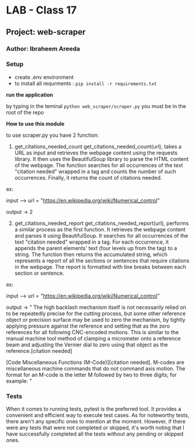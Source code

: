 # LAB - Class 17
## Project: web-scraper
### Author: Ibraheem Areeda


### Setup
- create .env environment 
- to install all requrments : `pip install -r requirements.txt`

**run the application**

by typing in the teminal `python web_scraper/scraper.py` you must be in the root of the repo


**How to use this module** 


to use scraper.py you have 2 function:
 1. get_citations_needed_count
 get_citations_needed_count(url), takes a URL as input and retrieves the webpage content using the requests library. It then uses the BeautifulSoup library to parse the HTML content of the webpage. The function searches for all occurrences of the text "citation needed" wrapped in a <span> tag and counts the number of such occurrences. Finally, it returns the count of citations needed.
 
 
 ex:     

 
input --> url = "https://en.wikipedia.org/wiki/Numerical_control"
 
 
output -> 2
 
  
 2. get_citations_needed_report
  get_citations_needed_report(url), performs a similar process as the first function. It retrieves the webpage content and parses it using BeautifulSoup. It searches for all occurrences of the text "citation needed" wrapped in a <span> tag. For each occurrence, it appends the parent elements' text (four levels up from the <span> tag) to a string. The function then returns the accumulated string, which represents a report of all the sections or sentences that require citations in the webpage. The report is formatted with line breaks between each section or sentence.
   
 
 ex:     

 
input --> url = "https://en.wikipedia.org/wiki/Numerical_control"
 
 
output -> "
The high backlash mechanism itself is not necessarily relied on to be repeatedly precise for the cutting process, but some other reference object or precision surface may be used to zero the mechanism, by tightly applying pressure against the reference and setting that as the zero references for all following CNC-encoded motions. This is similar to the manual machine tool method of clamping a micrometer onto a reference beam and adjusting the Vernier dial to zero using that object as the reference.[citation needed]

[Code Miscellaneous Functions (M-Code)][citation needed]. M-codes are miscellaneous machine commands that do not command axis motion. The format for an M-code is the letter M followed by two to three digits; for example:
"
 
  
### Tests
When it comes to running tests, pytest is the preferred tool. It provides a convenient and efficient way to execute test cases. As for noteworthy tests, there aren't any specific ones to mention at the moment. However, if there were any tests that were not completed or skipped, it's worth noting that I have successfully completed all the tests without any pending or skipped ones.

 
 

